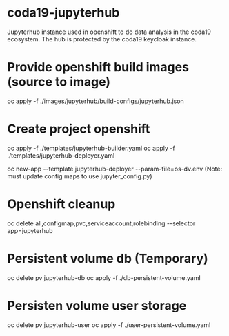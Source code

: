 # coda19-jupyterhub

Jupyterhub instance used in openshift to do data analysis in the coda19 ecosystem.
The hub is protected by the coda19 keycloak instance.

# Provide openshift build images (source to image)
oc apply -f ./images/jupyterhub/build-configs/jupyterhub.json

# Create project openshift
oc apply -f ./templates/jupyterhub-builder.yaml
oc apply -f ./templates/jupyterhub-deployer.yaml

oc new-app --template jupyterhub-deployer --param-file=os-dv.env
(Note: must update config maps to use jupyter_config.py)

# Openshift cleanup
oc delete all,configmap,pvc,serviceaccount,rolebinding --selector app=jupyterhub

# Persistent volume db (Temporary)
oc delete pv jupyterhub-db
oc apply -f ./db-persistent-volume.yaml

# Persisten volume user storage
oc delete pv jupyterhub-user
oc apply -f ./user-persistent-volume.yaml
